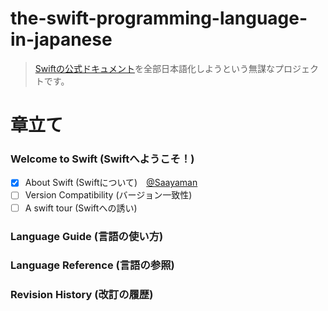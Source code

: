 # the-swift-programming-language-in-japanese

>[Swiftの公式ドキュメント](https://developer.apple.com/library/content/documentation/Swift/Conceptual/Swift_Programming_Language/index.html#//apple_ref/doc/uid/TP40014097-CH3-ID0)を全部日本語化しようという無謀なプロジェクトです。

# 章立て


### Welcome to Swift (Swiftへようこそ！)
  - [x] About Swift (Swiftについて)　[@Saayaman](https://github.com/Saayaman)
  - [ ] Version Compatibility (バージョン一致性)　
  - [ ] A swift tour (Swiftへの誘い)

### Language Guide (言語の使い方)


### Language Reference (言語の参照)


### Revision History (改訂の履歴)



